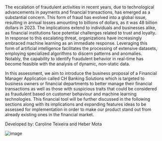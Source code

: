   The escalation of fraudulent activities in recent years, due to technological advancements in payments and financial transactions, has emerged as a substantial concern. This form of fraud has evolved into a global issue, resulting in annual losses amounting to billions of dollars, as it was 48 billion dollars in 2023. The implications extend to individuals and businesses alike, as financial institutions face potential challenges related to trust and loyalty. In response to this escalating threat, organizations have increasingly embraced machine learning as an immediate response. Leveraging this form of artificial intelligence facilitates the processing of extensive datasets, employing specialized algorithms to discern patterns and anomalies. Notably, the capability to identify fraudulent behavior in real-time has become feasible with the analysis of dynamic, non-static data.
   
   In this assessment, we aim to introduce the business proposal of a Financial Manager Application called CH Banking Solutions which is targeted to business owners or financial departments to better manage their financial transactions as well as those with suspicious traits that could be considered as fraudulent based on customer behaviour and machine learning technologies. This financial tool will be further discussed in the following sections along with its implications and expanding features ideas to be assessed for implementation in order to make our product stand out from already existing ones in the financial market.
   
   Developed by: Caroline Teixeira and Heber Mota

![image](https://github.com/carolinedesat/ch-banking-solutions/assets/72036949/c3d18acb-8e3c-4a27-bb27-0dea0eade6e6)
